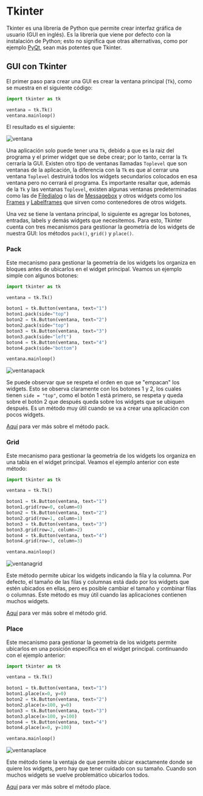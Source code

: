 # Tkinter
Tkinter es una librería de Python que permite crear interfaz gráfica de usuario (GUI en inglés). Es la librería que viene por defecto con la instalación de Python; esto no significa que otras alternativas, como por ejemplo [PyQt](https://github.com/juan-suarezp/PythonPyQtTutorial), sean más potentes que Tkinter.

## GUI con Tkinter
El primer paso para crear una GUI es crear la ventana principal (`Tk`), como se muestra en el siguiente código:

```python
import tkinter as tk

ventana = tk.Tk()
ventana.mainloop()
```

El resultado es el siguiente:

![ventana](https://user-images.githubusercontent.com/58320351/128613754-7121acb1-4fa8-4d74-a703-561d961e0652.png)

Una aplicación solo puede tener una `Tk`, debido a que es la raiz del programa y el primer widget que se debe crear; por lo tanto, cerrar la `Tk` cerraría la GUI. Existen otro tipo de ventanas llamadas `Toplevel` que son ventanas de la aplicación, la diferencia con la `Tk` es que al cerrar una ventana `Toplevel` destruirá todos los widgets secundarios colocados en esa ventana pero no cerrará el programa. Es importante resaltar que, además de la `Tk` y las ventanas `Toplevel`, existen algunas ventanas predeterminadas como las de [Filedialog](https://github.com/juan-suarezp/PythonTkinterTutorial/blob/master/widgets/filedialog/filedialog.md) o las de [Messagebox](https://github.com/juan-suarezp/PythonTkinterTutorial/blob/master/widgets/messagebox/messagebox.md) y otros widgets como los [Frames](https://github.com/juan-suarezp/PythonTkinterTutorial/blob/master/widgets/frame/frame.md) y [Labelframes](https://github.com/juan-suarezp/PythonTkinterTutorial/blob/master/widgets/labelframe/labelframe.md) que sirven como contenedores de otros widgets.

Una vez se tiene la ventana principal, lo siguiente es agregar los botones, entradas, labels y demás widgets que necesitemos. Para esto, Tkinter cuenta con tres mecanismos para gestionar la geometría de los widgets de nuestra GUI: los métodos `pack()`, `grid()` y `place()`.

### Pack
Este mecanismo para gestionar la geometría de los widgets los organiza en bloques antes de ubicarlos en el widget principal. Veamos un ejemplo simple con algunos botones:

```python
import tkinter as tk

ventana = tk.Tk()

boton1 = tk.Button(ventana, text="1")
boton1.pack(side="top")
boton2 = tk.Button(ventana, text="2")
boton2.pack(side="top")
boton3 = tk.Button(ventana, text="3")
boton3.pack(side="left")
boton4 = tk.Button(ventana, text="4")
boton4.pack(side="bottom")

ventana.mainloop()
```
![ventanapack](https://user-images.githubusercontent.com/58320351/128613760-e41cec97-9c6c-438e-81d5-5a7886e6af01.png)


Se puede observar que se respeta el orden en que se "empacan" los widgets. Esto se observa claramente con los botones 1 y 2, los cuales tienen `side = "top"`, como el botón 1 está primero, se respeta y queda sobre el botón 2 que después queda sobre los widgets que se ubiquen después. Es un método muy útil cuando se va a crear una aplicación con pocos widgets.

[Aquí](https://www.tutorialspoint.com/python/tk_pack.htm) para ver más sobre el método pack.

### Grid
Este mecanismo para gestionar la geometría de los widgets los organiza en una tabla en el widget principal. Veamos el ejemplo anterior con este método:

```python
import tkinter as tk

ventana = tk.Tk()

boton1 = tk.Button(ventana, text="1")
boton1.grid(row=0, column=0)
boton2 = tk.Button(ventana, text="2")
boton2.grid(row=1, column=1)
boton3 = tk.Button(ventana, text="3")
boton3.grid(row=2, column=2)
boton4 = tk.Button(ventana, text="4")
boton4.grid(row=3, column=3)

ventana.mainloop()
```
![ventanagrid](https://user-images.githubusercontent.com/58320351/128613762-43fd36e9-fc90-4b16-92e2-1537ae146f05.png)

Este método permite ubicar los widgets indicando la fila y la columna. Por defecto, el tamaño de las filas y columnas está dado por los widgets que estén ubicados en ellas, pero es posible cambiar el tamaño y combinar filas o columnas. Este método es muy útil cuando las aplicaciones contienen muchos widgets.

[Aquí](https://www.tutorialspoint.com/python/tk_grid.htm) para ver más sobre el método grid.

### Place
Este mecanismo para gestionar la geometría de los widgets permite ubicarlos en una posición específica en el widget principal. continuando con el ejemplo anterior:

```python
import tkinter as tk

ventana = tk.Tk()

boton1 = tk.Button(ventana, text="1")
boton1.place(x=0, y=0)
boton2 = tk.Button(ventana, text="2")
boton2.place(x=100, y=0)
boton3 = tk.Button(ventana, text="3")
boton3.place(x=100, y=100)
boton4 = tk.Button(ventana, text="4")
boton4.place(x=0, y=100)

ventana.mainloop()
```
![ventanaplace](https://user-images.githubusercontent.com/58320351/128613764-209a56e3-cf08-4292-b955-f96c99c6ae66.png)

Este método tiene la ventaja de que permite ubicar exactamente donde se quiere los widgets, pero hay que tener cuidado con su tamaño. Cuando son muchos widgets se vuelve problemático ubicarlos todos.

[Aquí](https://www.tutorialspoint.com/python/tk_place.htm) para ver más sobre el método place.

